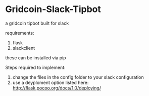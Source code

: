 # Gridcoin-Slack-Tipbot
a gridcoin tipbot built for slack

requirements:
1) flask
2) slackclient

these can be installed via pip

Steps required to implement:

1) change the files in the config folder to your slack configuration 
2) use a deyploment option listed here: http://flask.pocoo.org/docs/1.0/deploying/
